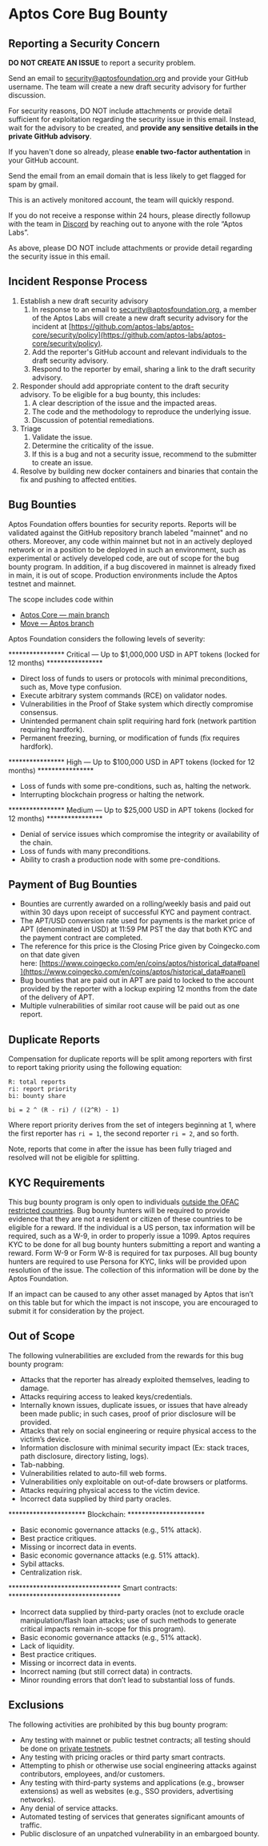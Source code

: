 # Aptos Core Bug Bounty

## Reporting a Security Concern

**DO NOT CREATE AN ISSUE** to report a security problem.

Send an email to [security@aptosfoundation.org](mailto:security@aptosfoundation.org) and provide your GitHub username. The team will create a new draft security advisory for further discussion.

For security reasons, DO NOT include attachments or provide detail sufficient for exploitation regarding the security issue in this email. Instead, wait for the advisory to be created, and **provide any sensitive details in the private GitHub advisory**.

If you haven't done so already, please **enable two-factor authentation** in your GitHub account.

Send the email from an email domain that is less likely to get flagged for spam by gmail.

This is an actively monitored account, the team will quickly respond.

If you do not receive a response within 24 hours, please directly followup with the team in [Discord](https://discord.gg/aptoslabs) by reaching out to anyone with the role “Aptos Labs”.

As above, please DO NOT include attachments or provide detail regarding the security issue in this email.

## Incident Response Process

1. Establish a new draft security advisory
    1. In response to an email to [security@aptosfoundation.org](mailto:security@aptosfoundation.org), a member of the Aptos Labs will create a new draft security advisory for the incident at [https://github.com/aptos-labs/aptos-core/security/policy](https://github.com/aptos-labs/aptos-core/security/policy).
    2. Add the reporter's GitHub account and relevant individuals to the draft security advisory.
    3. Respond to the reporter by email, sharing a link to the draft security advisory.
2. Responder should add appropriate content to the draft security advisory. To be eligible for a bug bounty, this includes:
    1. A clear description of the issue and the impacted areas.
    2. The code and the methodology to reproduce the underlying issue.
    3. Discussion of potential remediations.
3. Triage
    1. Validate the issue.
    2. Determine the criticality of the issue.
    3. If this is a bug and not a security issue, recommend to the submitter to create an issue.
4. Resolve by building new docker containers and binaries that contain the fix and pushing to affected entities.

## Bug Bounties

Aptos Foundation offers bounties for security reports. Reports will be validated against the GitHub repository branch labeled "mainnet" and no others. Moreover, any code within mainnet but not in an actively deployed network or in a position to be deployed in such an environment, such as experimental or actively developed code, are out of scope for the bug bounty program. In addition, if a bug discovered in mainnet is already fixed in main, it is out of scope. Production environments include the Aptos testnet and mainnet.

The scope includes code within

- [Aptos Core — main branch](https://github.com/aptos-labs/aptos-core/tree/main)
- [Move — Aptos branch](https://github.com/vgao1996/move/tree/aptos)

Aptos Foundation considers the following levels of severity:

**************** Critical — Up to $1,000,000 USD in APT tokens (locked for 12 months) ****************

- Direct loss of funds to users or protocols with minimal preconditions, such as, Move type confusion.
- Execute arbitrary system commands (RCE) on validator nodes.
- Vulnerabilities in the Proof of Stake system which directly compromise consensus.
- Unintended permanent chain split requiring hard fork (network partition requiring hardfork).
- Permanent freezing, burning, or modification of funds (fix requires hardfork).

**************** High — Up to $100,000 USD in APT tokens (locked for 12 months) ****************

- Loss of funds with some pre-conditions, such as, halting the network.
- Interrupting blockchain progress or halting the network.

**************** Medium — Up to $25,000 USD in APT tokens (locked for 12 months) ****************

- Denial of service issues which compromise the integrity or availability of the chain.
- Loss of funds with many preconditions.
- Ability to crash a production node with some pre-conditions.

## **Payment of Bug Bounties**

- Bounties are currently awarded on a rolling/weekly basis and paid out within 30 days upon receipt of successful KYC and payment contract.
- The APT/USD conversion rate used for payments is the market price of APT (denominated in USD) at 11:59 PM PST the day that both KYC and the payment contract are completed.
- The reference for this price is the Closing Price given by Coingecko.com on that date given here: [https://www.coingecko.com/en/coins/aptos/historical_data#panel](https://www.coingecko.com/en/coins/aptos/historical_data#panel)
- Bug bounties that are paid out in APT are paid to locked to the account provided by the reporter with a lockup expiring 12 months from the date of the delivery of APT.
- Multiple vulnerabilities of similar root cause will be paid out as one report.

## Duplicate Reports

Compensation for duplicate reports will be split among reporters with first to report taking priority using the following equation:

```
R: total reports
ri: report priority
bi: bounty share

bi = 2 ^ (R - ri) / ((2^R) - 1)
```

Where report priority derives from the set of integers beginning at 1, where the first reporter has `ri = 1`, the second reporter `ri = 2`, and so forth.

Note, reports that come in after the issue has been fully triaged and resolved will not be eligible for splitting.

## KYC Requirements

This bug bounty program is only open to individuals [outside the OFAC restricted countries](https://home.treasury.gov/policy-issues/financial-sanctions/sanctions-programs-and-country-information). Bug bounty hunters will be required to provide evidence that they are not a resident or citizen of these countries to be eligible for a reward. If the individual is a US person, tax information will be required, such as a W-9, in order to properly issue a 1099. Aptos requires KYC to be done for all bug bounty hunters submitting a report and wanting a reward. Form W-9 or Form W-8 is required for tax purposes. All bug bounty hunters are required to use Persona for KYC, links will be provided upon resolution of the issue. The collection of this information will be done by the Aptos Foundation.

If an impact can be caused to any other asset managed by Aptos that isn’t on this table but for which the impact is not inscope, you are encouraged to submit it for consideration by the project.

## Out of Scope

The following vulnerabilities are excluded from the rewards for this bug bounty program:

- Attacks that the reporter has already exploited themselves, leading to damage.
- Attacks requiring access to leaked keys/credentials.
- Internally known issues, duplicate issues, or issues that have already been made public; in such cases, proof of prior disclosure will be provided.
- Attacks that rely on social engineering or require physical access to the victim’s device.
- Information disclosure with minimal security impact (Ex: stack traces, path disclosure, directory listing, logs).
- Tab-nabbing.
- Vulnerabilities related to auto-fill web forms.
- Vulnerabilities only exploitable on out-of-date browsers or platforms.
- Attacks requiring physical access to the victim device.
- Incorrect data supplied by third party oracles.

********************** Blockchain: **********************

- Basic economic governance attacks (e.g., 51% attack).
- Best practice critiques.
- Missing or incorrect data in events.
- Basic economic governance attacks (e.g. 51% attack).
- Sybil attacks.
- Centralization risk.

******************************** Smart contracts: ********************************

- Incorrect data supplied by third-party oracles (not to exclude oracle manipulation/flash loan attacks; use of such methods to generate critical impacts remain in-scope for this program).
- Basic economic governance attacks (e.g., 51% attack).
- Lack of liquidity.
- Best practice critiques.
- Missing or incorrect data in events.
- Incorrect naming (but still correct data) in contracts.
- Minor rounding errors that don’t lead to substantial loss of funds.

## Exclusions

The following activities are prohibited by this bug bounty program:

- Any testing with mainnet or public testnet contracts; all testing should be done on [private testnets](https://aptos.dev/nodes/local-testnet/local-testnet-index/).
- Any testing with pricing oracles or third party smart contracts.
- Attempting to phish or otherwise use social engineering attacks against contributors, employees, and/or customers.
- Any testing with third-party systems and applications (e.g., browser extensions) as well as websites (e.g., SSO providers, advertising networks).
- Any denial of service attacks.
- Automated testing of services that generates significant amounts of traffic.
- Public disclosure of an unpatched vulnerability in an embargoed bounty.

